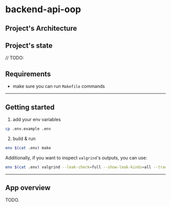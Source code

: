 # backend-api-oop

## Project's Architecture

## Project's state

// TODO:
## Requirements

* make sure you can run `Makefile` commands

---

## Getting started

1. add your env variables

```bash
cp .env.example .env
```

2. build & run

```bash
env $(cat .env) make
```

Additionally, if you want to inspect `valgrind`'s outputs, you can use:

```bash
env $(cat .env) valgrind --leak-check=full --show-leak-kinds=all --track-origins=yes --error-exitcode=1 ./main &> valgrind.txt
```

---

## App overview

TODO.